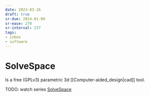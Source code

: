 ```yaml
---
date: 2023-03-16
draft: true
sr-due: 2024-01-09
sr-ease: 270
sr-interval: 237
tags:
- inbox
- software
---
```


# SolveSpace

Is a free (GPLv3) parametric 3d [[Computer-aided_design|cad]] tool.

TODO: watch series
[SolveSpace](https://www.youtube.com/playlist?list=PLGAjLwYQPgaBafzQTLA84IkTOptOdIsUX)